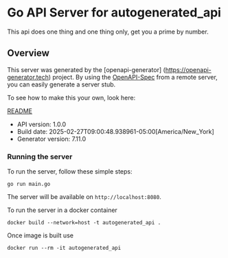 # Go API Server for autogenerated_api

This api does one thing and one thing only, get you a prime by number.

## Overview
This server was generated by the [openapi-generator]
(https://openapi-generator.tech) project.
By using the [OpenAPI-Spec](https://github.com/OAI/OpenAPI-Specification) from a remote server, you can easily generate a server stub.

To see how to make this your own, look here:

[README](https://openapi-generator.tech)

- API version: 1.0.0
- Build date: 2025-02-27T09:00:48.938961-05:00[America/New_York]
- Generator version: 7.11.0


### Running the server
To run the server, follow these simple steps:

```
go run main.go
```

The server will be available on `http://localhost:8080`.

To run the server in a docker container
```
docker build --network=host -t autogenerated_api .
```

Once image is built use
```
docker run --rm -it autogenerated_api
```
